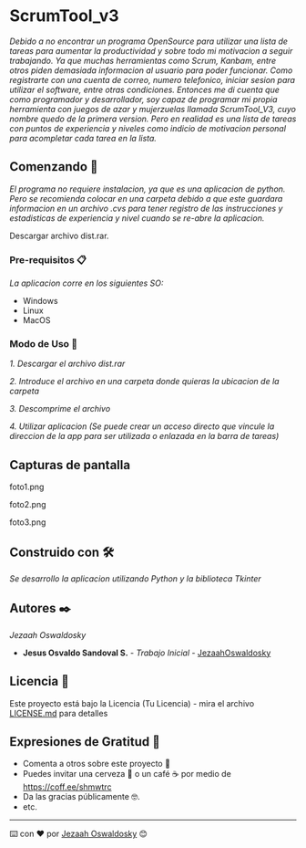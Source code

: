 # ScrumTool_v3

_Debido a no encontrar un programa OpenSource para utilizar una lista de tareas para aumentar la productividad y sobre todo mi motivacion a seguir trabajando. Ya que muchas herramientas como Scrum, Kanbam, entre otros piden demasiada informacion al usuario para poder funcionar. Como registrarte con una cuenta de correo, numero telefonico, iniciar sesion para utilizar el software, entre otras condiciones. Entonces me di cuenta que como programador y desarrollador, soy capaz de programar mi propia herramienta con juegos de azar y mujerzuelas llamada ScrumTool_V3, cuyo nombre quedo de la primera version. Pero en realidad es una lista de tareas con puntos de experiencia y niveles como indicio de motivacion personal para acompletar cada tarea en la lista._

## Comenzando 🚀

_El programa no requiere instalacion, ya que es una aplicacion de python. Pero se recomienda colocar en una carpeta debido a que este guardara informacion en un archivo .cvs para tener registro de las instrucciones y estadisticas de experiencia y nivel cuando se re-abre la aplicacion._

Descargar archivo dist.rar.


### Pre-requisitos 📋

_La aplicacion corre en los siguientes SO:_

* Windows
* Linux
* MacOS

### Modo de Uso 🔧

_1. Descargar el archivo dist.rar_

_2. Introduce el archivo en una carpeta donde quieras la ubicacion de la carpeta_

_3. Descomprime el archivo_

_4. Utilizar aplicacion (Se puede crear un acceso directo que vincule la direccion de la app para ser utilizada o enlazada en la barra de tareas)_

## Capturas de pantalla 
foto1.png

foto2.png

foto3.png

## Construido con 🛠️

_Se desarrollo la aplicacion utilizando Python y la biblioteca Tkinter_


## Autores ✒️

_Jezaah Oswaldosky_

* **Jesus Osvaldo Sandoval S.** - *Trabajo Inicial* - [JezaahOswaldosky](https://github.com/JezaahOswaldosky)

## Licencia 📄

Este proyecto está bajo la Licencia (Tu Licencia) - mira el archivo [LICENSE.md](LICENSE.md) para detalles

## Expresiones de Gratitud 🎁

* Comenta a otros sobre este proyecto 📢
* Puedes invitar una cerveza 🍺 o un café ☕ por medio de https://coff.ee/shmwtrc  
* Da las gracias públicamente 🤓.
* etc.

---
⌨️ con ❤️ por [Jezaah Oswaldosky](https://github.com/JezaahOswaldosky) 😊
